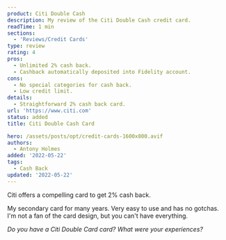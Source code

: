 ```yaml
---
product: Citi Double Cash
description: My review of the Citi Double Cash credit card.
readTime: 1 min
sections:
  - 'Reviews/Credit Cards'
type: review
rating: 4
pros:
  - Unlimited 2% cash back.
  - Cashback automatically deposited into Fidelity account.
cons:
  - No special categories for cash back.
  - Low credit limit.
details:
  - Straightforward 2% cash back card.
url: 'https://www.citi.com'
status: added
title: Citi Double Cash Card

hero: /assets/posts/opt/credit-cards-1600x800.avif
authors:
  - Antony Holmes
added: '2022-05-22'
tags:
  - Cash Back
updated: '2022-05-22'
---
```


Citi offers a compelling card to get 2% cash back.

<!-- more -->

My secondary card for many years. Very easy to use and has no gotchas. I'm not a fan of the card design, but you can't have everything.

_Do you have a Citi Double Card card? What were your experiences?_
